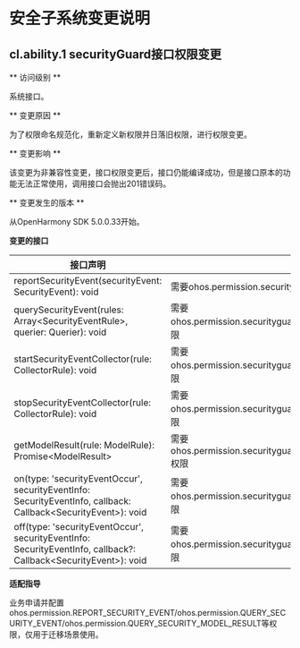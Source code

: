 # 安全子系统变更说明

## cl.ability.1 securityGuard接口权限变更

** 访问级别 **

系统接口。

** 变更原因 **

为了权限命名规范化，重新定义新权限并日落旧权限，进行权限变更。

** 变更影响 **

该变更为非兼容性变更，接口权限变更后，接口仍能编译成功，但是接口原本的功能无法正常使用，调用接口会抛出201错误码。

** 变更发生的版本 **

从OpenHarmony SDK 5.0.0.33开始。

**变更的接口**

| 接口声明 | 变更前 | 变更后 |
| ------- | ----- | ------ |
| reportSecurityEvent(securityEvent: SecurityEvent): void | 需要ohos.permission.securityguard.REPORT_SECURITY_INFO权限 | 需要ohos.permission.REPORT_SECURITY_EVENT权限 |
| querySecurityEvent(rules: Array&lt;SecurityEventRule&gt;, querier: Querier): void | 需要ohos.permission.securityguard.REQUEST_SECURITY_EVENT_INFO权限 | 需要ohos.permission.QUERY_SECURITY_EVENT权限 |
| startSecurityEventCollector(rule: CollectorRule): void | 需要ohos.permission.securityguard.REQUEST_SECURITY_EVENT_INFO权限 | 需要ohos.permission.QUERY_SECURITY_EVENT权限 |
| stopSecurityEventCollector(rule: CollectorRule): void | 需要ohos.permission.securityguard.REQUEST_SECURITY_EVENT_INFO权限 | 需要ohos.permission.QUERY_SECURITY_EVENT权限 |
| getModelResult(rule: ModelRule): Promise&lt;ModelResult&gt; | 需要ohos.permission.securityguard.REQUEST_SECURITY_MODEL_RESULT权限 | 需要ohos.permission.QUERY_SECURITY_MODEL_RESULT权限 |
| on(type: 'securityEventOccur', securityEventInfo: SecurityEventInfo, callback: Callback&lt;SecurityEvent&gt;): void | 需要ohos.permission.securityguard.REQUEST_SECURITY_EVENT_INFO权限 | 需要ohos.permission.QUERY_SECURITY_EVENT权限 |
| off(type: 'securityEventOccur', securityEventInfo: SecurityEventInfo, callback?: Callback&lt;SecurityEvent&gt;): void | 需要ohos.permission.securityguard.REQUEST_SECURITY_EVENT_INFO权限 | 需要ohos.permission.QUERY_SECURITY_EVENT权限 |

**适配指导**

业务申请并配置ohos.permission.REPORT_SECURITY_EVENT/ohos.permission.QUERY_SECURITY_EVENT/ohos.permission.QUERY_SECURITY_MODEL_RESULT等权限，仅用于迁移场景使用。